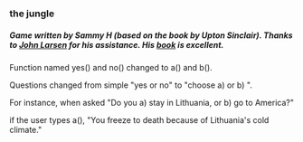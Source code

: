 ### the jungle
##### Game written by Sammy H (based on the book by Upton Sinclair). Thanks to [John Larsen](http://www.room51.co.uk/) for his assistance.  His [book](https://www.manning.com/books/get-programming-with-javascript) is excellent.

Function named  yes() and no() changed to a() and b().  

Questions changed from simple "yes or no" to "choose a) or b) ".

For instance, when asked 
"Do you a) stay in Lithuania, or b) go to America?"

if the user types a(), "You freeze to death because of Lithuania's cold climate."
